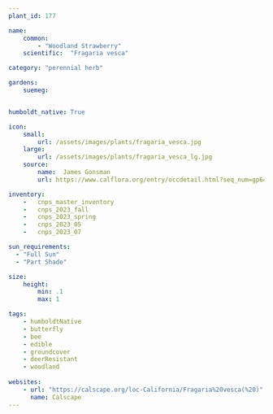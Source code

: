 ```yaml
---
plant_id: 177 

name: 
    common:  
        - "Woodland Strawberry" 
    scientific:  "Fragaria vesca"   

category: "perennial herb"

gardens: 
    suemeg: 


humboldt_native: True

icon: 
    small: 
        url: /assets/images/plants/fragaria_vesca.jpg 
    large: 
        url: /assets/images/plants/fragaria_vesca_lg.jpg 
    source: 
        name:  James Gonsman 
        url: https://www.calflora.org/entry/occdetail.html?seq_num=gp6440 

inventory: 
    -   cnps_master_inventory
    -   cnps_2023_fall
    -   cnps_2023_spring
    -   cnps_2023_05 
    -   cnps_2023_07 

sun_requirements:
  - "Full Sun"
  - "Part Shade"

size:
    height: 
        min: .1 
        max: 1

tags: 
    - humboldtNative
    - butterfly
    - bee
    - edible
    - groundcover
    - deerResistant
    - woodland
 
websites: 
    - url: "https://calscape.org/loc-California/Fragaria%20vesca(%20)"
      name: Calscape
---
```

